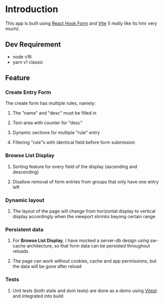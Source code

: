 # Introduction

This app is built using [React Hook Form](https://react-hook-form.com/) and [Vite](https://vitejs.dev/) (I really like its hmr very much).

## Dev Requirement

-   node v16
-   yarn v1 classic

## Feature

### Create Entry Form

The create form has multiple rules, namely:

1. The "name" and "desc" must be filled in

2. Text-area with counter for "desc"

3. Dynamic sections for multiple "rule" entry

4. Filtering "rule"s with identical field before form submission

### Browse List Display

1. Sorting feature for every field of the display (ascending and descending)

2. Disallow removal of form entries from groups that only have one entry left

### Dynamic layout

1. The layout of the page will change from horizontal display to vertical display accordingly when the viewport shrinks beyong certain range

### Persistent data

1. For **Browse List Display**, I have mocked a server-db design using sw-cache architecture, so that form data can be persisted throughout reloads

2. The page can work without cookies, cache and app permissions, but the data will be gone after reload

### Tests

1. Unit tests (both state and dom tests) are done as a demo using [Vitest](https://vitest.dev/) and integrated into build
